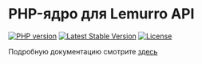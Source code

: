 # PHP-ядро для Lemurro API

[![PHP version](https://img.shields.io/packagist/php-v/Lemurro/api-core.svg)](https://packagist.org/packages/Lemurro/api-core)
[![Latest Stable Version](https://img.shields.io/packagist/v/Lemurro/api-core.svg)](https://packagist.org/packages/Lemurro/api-core)
[![License](https://img.shields.io/github/license/Lemurro/api-core.svg)](https://github.com/Lemurro/api-core)

Подробную документацию смотрите [здесь](https://lemurro.github.io/docs)